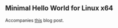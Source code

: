 ## Minimal Hello World for Linux x64

Accompanies [this](https://tinyurl.com/minimal-hello-world-elf) blog post. 
